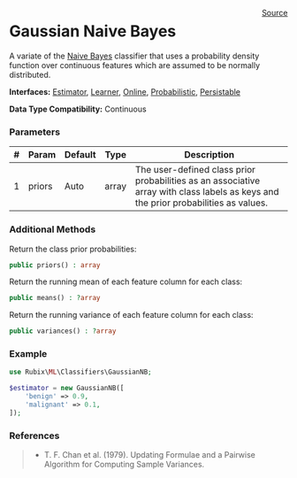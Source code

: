 <span style="float:right;"><a href="https://github.com/RubixML/RubixML/blob/master/src/Classifiers/GaussianNB.php">Source</a></span>

# Gaussian Naive Bayes
A variate of the [Naive Bayes](naive-bayes.md) classifier that uses a probability density function over continuous features which are assumed to be normally distributed.

**Interfaces:** [Estimator](../estimator.md), [Learner](../learner.md), [Online](../online.md), [Probabilistic](../probabilistic.md), [Persistable](../persistable.md)

**Data Type Compatibility:** Continuous

### Parameters
| # | Param | Default | Type | Description |
|---|---|---|---|---|
| 1 | priors | Auto | array | The user-defined class prior probabilities as an associative array with class labels as keys and the prior probabilities as values. |

### Additional Methods
Return the class prior probabilities:
```php
public priors() : array
```

Return the running mean of each feature column for each class:
```php
public means() : ?array
```

Return the running variance of each feature column for each class:
```php
public variances() : ?array
```

### Example
```php
use Rubix\ML\Classifiers\GaussianNB;

$estimator = new GaussianNB([
	'benign' => 0.9,
	'malignant' => 0.1,
]);
```

### References
>- T. F. Chan et al. (1979). Updating Formulae and a Pairwise Algorithm for Computing Sample Variances.